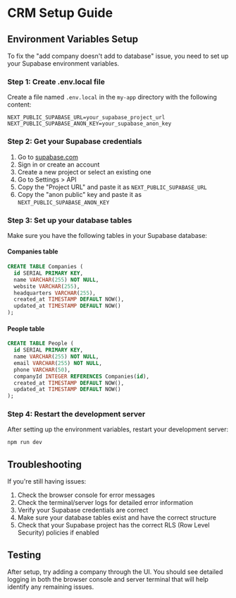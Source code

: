 # CRM Setup Guide

## Environment Variables Setup

To fix the "add company doesn't add to database" issue, you need to set up your Supabase environment variables.

### Step 1: Create .env.local file

Create a file named `.env.local` in the `my-app` directory with the following content:

```
NEXT_PUBLIC_SUPABASE_URL=your_supabase_project_url
NEXT_PUBLIC_SUPABASE_ANON_KEY=your_supabase_anon_key
```

### Step 2: Get your Supabase credentials

1. Go to [supabase.com](https://supabase.com)
2. Sign in or create an account
3. Create a new project or select an existing one
4. Go to Settings > API
5. Copy the "Project URL" and paste it as `NEXT_PUBLIC_SUPABASE_URL`
6. Copy the "anon public" key and paste it as `NEXT_PUBLIC_SUPABASE_ANON_KEY`

### Step 3: Set up your database tables

Make sure you have the following tables in your Supabase database:

#### Companies table
```sql
CREATE TABLE Companies (
  id SERIAL PRIMARY KEY,
  name VARCHAR(255) NOT NULL,
  website VARCHAR(255),
  headquarters VARCHAR(255),
  created_at TIMESTAMP DEFAULT NOW(),
  updated_at TIMESTAMP DEFAULT NOW()
);
```

#### People table
```sql
CREATE TABLE People (
  id SERIAL PRIMARY KEY,
  name VARCHAR(255) NOT NULL,
  email VARCHAR(255) NOT NULL,
  phone VARCHAR(50),
  companyId INTEGER REFERENCES Companies(id),
  created_at TIMESTAMP DEFAULT NOW(),
  updated_at TIMESTAMP DEFAULT NOW()
);
```

### Step 4: Restart the development server

After setting up the environment variables, restart your development server:

```bash
npm run dev
```

## Troubleshooting

If you're still having issues:

1. Check the browser console for error messages
2. Check the terminal/server logs for detailed error information
3. Verify your Supabase credentials are correct
4. Make sure your database tables exist and have the correct structure
5. Check that your Supabase project has the correct RLS (Row Level Security) policies if enabled

## Testing

After setup, try adding a company through the UI. You should see detailed logging in both the browser console and server terminal that will help identify any remaining issues. 